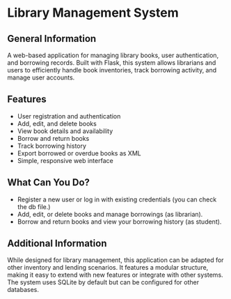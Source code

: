 # Library Management System

## General Information
A web-based application for managing library books, user authentication, and borrowing records. Built with Flask, this system allows librarians and users to efficiently handle book inventories, track borrowing activity, and manage user accounts.

## Features
- User registration and authentication
- Add, edit, and delete books
- View book details and availability
- Borrow and return books
- Track borrowing history
- Export borrowed or overdue books as XML
- Simple, responsive web interface

## What Can You Do?
- Register a new user or log in with existing credentials (you can check the db file.)
- Add, edit, or delete books and manage borrowings (as librarian).
- Borrow and return books and view your borrowing history  (as student).
  
## Additional Information
While designed for library management, this application can be adapted for other inventory and lending scenarios. It features a modular structure, making it easy to extend with new features or integrate with other systems. The system uses SQLite by default but can be configured for other databases.
